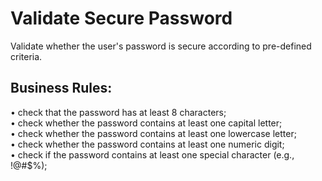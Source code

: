 # Validate Secure Password
Validate whether the user's password is secure according to pre-defined criteria.

## Business Rules:

  • check that the password has at least 8 characters;  
  • check whether the password contains at least one capital letter;  
  • check whether the password contains at least one lowercase letter;  
  • check whether the password contains at least one numeric digit;  
  • check if the password contains at least one special character (e.g., !@#$%);

